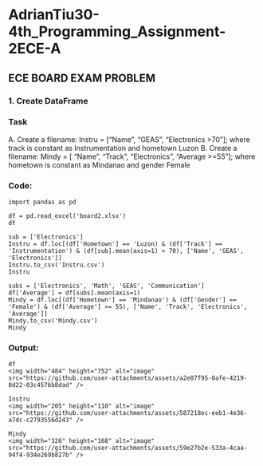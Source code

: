 # AdrianTiu30-4th_Programming_Assignment-2ECE-A

## ECE BOARD EXAM PROBLEM

### 1. Create DataFrame

### Task
A. Create a filename: Instru = [“Name”, “GEAS”, “Electronics >70”]; where track is constant as Instrumentation and hometown Luzon
B. Create a filename: Mindy = [ “Name”, “Track”, “Electronics”, “Average >=55”]; where hometown is constant as Mindanao and gender Female

### Code:
```
import pandas as pd

df = pd.read_excel('board2.xlsx')
df

sub = ['Electronics']
Instru = df.loc[(df['Hometown'] == 'Luzon) & (df['Track'] == 'Instrumentation') & (df[sub].mean(axis=1) > 70), ['Name', 'GEAS', 'Electronics']]
Instru.to_csv('Instru.csv')
Instru

subs = ['Electronics', 'Math', 'GEAS', 'Communication']
df['Average'] = df[subs].mean(axis=1)
Mindy = df.loc[(df['Hometown'] == 'Mindanao') & (df['Gender'] == 'Female') & (df['Average'] >= 55), ['Name', 'Track', 'Electronics', 'Average']]
Mindy.to_csv('Mindy.csv')
Mindy
```

### Output:
```
df
<img width="484" height="752" alt="image" src="https://github.com/user-attachments/assets/a2e87f95-0afe-4219-8d22-03c4576b8dad" />

Instru
<img width="205" height="110" alt="image" src="https://github.com/user-attachments/assets/587218ec-eeb1-4e36-a7dc-c2793556d243" />

Mindy
<img width="326" height="168" alt="image" src="https://github.com/user-attachments/assets/59e27b2e-533a-4caa-94f4-934e269b827b" />
```
